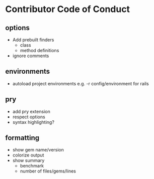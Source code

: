 # Contributor Code of Conduct

## options

* Add prebuilt finders
  * class
  * method definitions
* ignore comments

## environments

* autoload project environments e.g. -r config/environment for rails

## pry

* add pry extension
* respect options
* syntax highlighting?

## formatting

* show gem name/version
* colorize output
* show summary
  * benchmark
  * number of files/gems/lines
